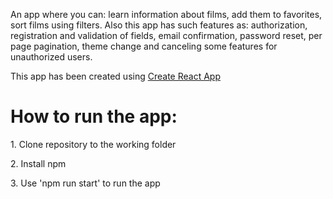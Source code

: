 <p align='left'>An app where you can: learn information about films, add them to favorites, sort films using filters. 
Also this app has such features as: authorization, registration and validation of fields, email confirmation, password reset, per page pagination, theme change and canceling some features for unauthorized users.
</p>
<p align='left'>
This app has been created using <a href='https://github.com/facebook/create-react-app'>Create React App</a>
</p>
<h1 align='left'>How to run the app:</h1>
<p>1. Clone repository to the working folder</p>
<p>2. Install npm</p>
<p>3. Use 'npm run start' to run the app</p>
